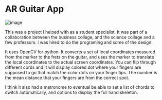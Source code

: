 # AR Guitar App

![image](../Resources/Guitar.gif)

This was a project I helped with as a student specialist.  It was part of a collaboration between the business collage, and the science collage and a few professors.  I was hired to do the programing and some of the design.

It uses OpenCV for python.  It converts a set of local coordinates measured from the marker to the frets on the guitar, and uses the marker to translate the local coordinates to the actual screen coordinates.  You can flip through different cords and it will display colored dot where your fingers are supposed to go that match the color dots on your finger tips.  The number is the mean distance that your fingers are from the correct spot.

I think it also had a metronome to eventual be able to set a list of chords to switch automatically, and options to display the full hand skeleton.